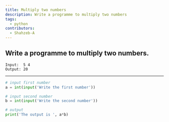 ```yaml
---
title: Multiply two numbers
description: Write a programme to multiply two numbers
tags:
  - python
contributors:
  - Shahzeb-A
---
```


## Write a programme to multiply two numbers.

```
Input:  5 4
Output: 20
```

---

<CodeBlock>

```python
# input first number
a = int(input('Write the first number'))

# input second number
b = int(input('Write the second number'))

# output
print('The output is ', a*b)
```

</CodeBlock>
